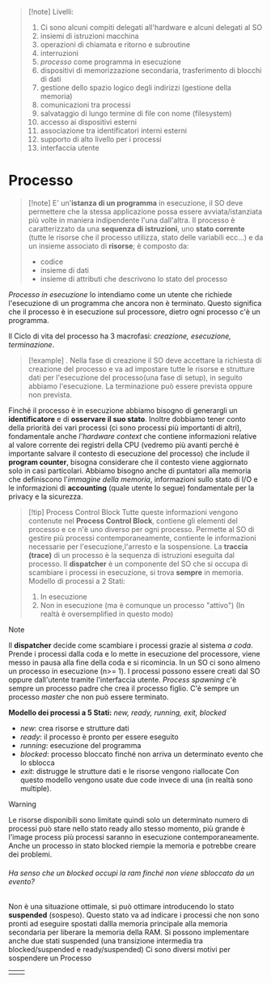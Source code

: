 >[!note] Livelli:
>1) Ci sono alcuni compiti delegati all'hardware e alcuni delegati al SO
>2) insiemi di istruzioni macchina
>3) operazioni di chiamata e ritorno e subroutine
>4) interruzioni
>5) *processo* come programma in esecuzione
>6) dispositivi di memorizzazione secondaria, trasferimento di blocchi di dati 
>7) gestione dello spazio logico degli indirizzi (gestione della memoria)
>8) comunicazioni tra processi
>9) salvataggio di lungo termine di file con nome (filesystem)
>10) accesso ai dispositivi esterni 
>11) associazione tra identificatori interni esterni
>12) supporto di alto livello per i processi
>13) interfaccia utente
# Processo
>[!note] E' un'**istanza di un programma** in esecuzione, il SO deve permettere che la stessa applicazione possa essere avviata/istanziata più volte in maniera indipendente l'una dall'altra. Il processo è caratterizzato da una **sequenza di istruzioni**, uno **stato corrente** (tutte le risorse che il processo utilizza, stato delle variabili ecc...) e da un insieme associato di **risorse**; è composto da:
>- codice
>- insieme di dati
>- insieme di attributi che descrivono lo stato del processo

*Processo in esecuzione* lo intendiamo come un utente che richiede l'esecuzione di un programma che ancora non è terminato. Questo significa che il processo è in esecuzione sul processore, dietro ogni processo c'è un programma.

Il Ciclo di vita del processo ha 3 macrofasi: *creazione, esecuzione, terminazione*.

>[!example] .
> Nella fase di creazione il SO deve accettare la richiesta di creazione del processo e va ad impostare tutte le risorse e strutture dati per l'esecuzione del processo(una fase di setup), in seguito abbiamo l'esecuzione. La terminazione può essere prevista oppure non prevista. 


Finché il processo è in esecuzione abbiamo bisogno di generargli un **identificatore** e di **osservare il suo stato**. Inoltre dobbiamo tener conto della priorità dei vari processi (ci sono processi più importanti di altri), fondamentale anche *l'hardware context* che contiene informazioni relative al valore corrente dei registri della CPU (vedremo più avanti perché è importante salvare il contesto di esecuzione del processo) che include il **program counter**, bisogna considerare che il contesto viene aggiornato solo in casi particolari. Abbiamo bisogno anche di puntatori alla memoria che definiscono l'*immagine della memoria*, informazioni sullo stato di I/O e le informazioni di **accounting** (quale utente lo segue) fondamentale per la privacy e la sicurezza.

>[!tip]  Process Control Block
Tutte queste informazioni vengono contenute nel **Process Control Block**, contiene gli elementi del processo e ce n'è uno diverso per ogni processo. Permette al SO di gestire più processi contemporaneamente, contiente le informazioni necessarie per l'esecuzione,l'arresto e la sospensione.
La **traccia (trace)** di un processo è la sequenza di istruzioni eseguita dal processo. Il **dispatcher** è un componente del SO che si occupa di scambiare i processi in esecuzione, si trova **sempre** in memoria.
Modello di processi a 2 Stati:
>1) In esecuzione
>2) Non in esecuzione (ma è comunque un processo "attivo")
(In realtà è oversemplified in questo modo)

>[!note]
Il **dispatcher** decide come scambiare i processi grazie al sistema *a coda*. Prende i processi dalla coda e lo mette in esecuzione del processore, viene messo in pausa alla fine della coda e si ricomincia.
In un SO ci sono almeno un processo in esecuzione (n>= 1).  I processi possono essere creati dal SO oppure dall'utente tramite l'interfaccia utente. *Process spawning* c'è sempre un processo padre che crea il processo figlio.
C'è sempre un processo *master* che non può essere terminato.

**Modello dei processi a 5 Stati:** *new, ready, running, exit, blocked*
- *new*: crea risorse e strutture dati
- *ready*: il processo è pronto per essere eseguito
- *running*: esecuzione del programma
- *blocked*: processo bloccato finché non arriva un determinato evento che lo sblocca
- *exit*: distrugge le strutture dati e le risorse vengono riallocate
Con questo modello vengono usate due code invece di una (in realtà sono multiple).

>[!warning] 
>Le risorse disponibili sono limitate quindi solo un determinato numero di processi può stare nello stato ready allo stesso momento, più grande è l'image process più processi saranno in esecuzione contemporaneamente. Anche un processo in stato blocked riempie la memoria e potrebbe creare dei problemi.

###### Ha senso che un blocked occupi la ram finché non viene sbloccato da un evento? 
Non è una situazione ottimale, si può ottimare introducendo lo stato **suspended** (sospeso). Questo stato va ad indicare i processi che non sono pronti ad eseguire spostati dallla memoria principale alla memoria secondaria per liberare la memoria della RAM.
Si possono implementare anche due stati suspended (una transizione intermedia tra blocked/suspended e ready/suspended)
Ci sono diversi motivi per sospendere un Processo

|     |     |
| --- | --- |
|     |     |



